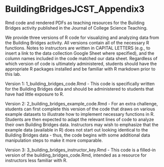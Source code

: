 # BuildingBridgesJCST_Appendix3
Rmd code and rendered PDFs as teaching resources for the Building Bridges activity published in the Journal of College Science Teaching.

We provide three versions of R code for visualizing and analyzing data from the Building Bridges activity. All versions contain all of the necessary R functions. Notes to instructors are written in CAPITAL LETTERS (e.g., to insert a link to the data collection Google Sheet where specified), and the column names included in the code matched our data sheet. Regardless of which version of code is ultimately administered, students should have the appropriate R packages installed and be familiar with R markdown prior to this lab.

Version 1:  1_building_bridges_code.Rmd  - This code is specifically written for the Building Bridges data and should be administered to students that have had little exposure to R.

Version 2:  2_building_bridges_example_code.Rmd  - For an extra challenge, students can first complete this version of the code   that draws on various example datasets to illustrate how to implement necessary functions in R. Students are then expected to adapt the relevant lines of code to analyze their own Building Bridges data. Instructors may wish to emphasize that the example data (available in R) does not start out looking identical to the Building Bridges data - thus, the code begins with some additional data manipulation steps to make it more comparable.

Version 3:  3_building_bridges_instructor_key.Rmd  - This code is a filled-in version of the building_bridges_code.Rmd, intended as a resource for instructors less familiar with R.
